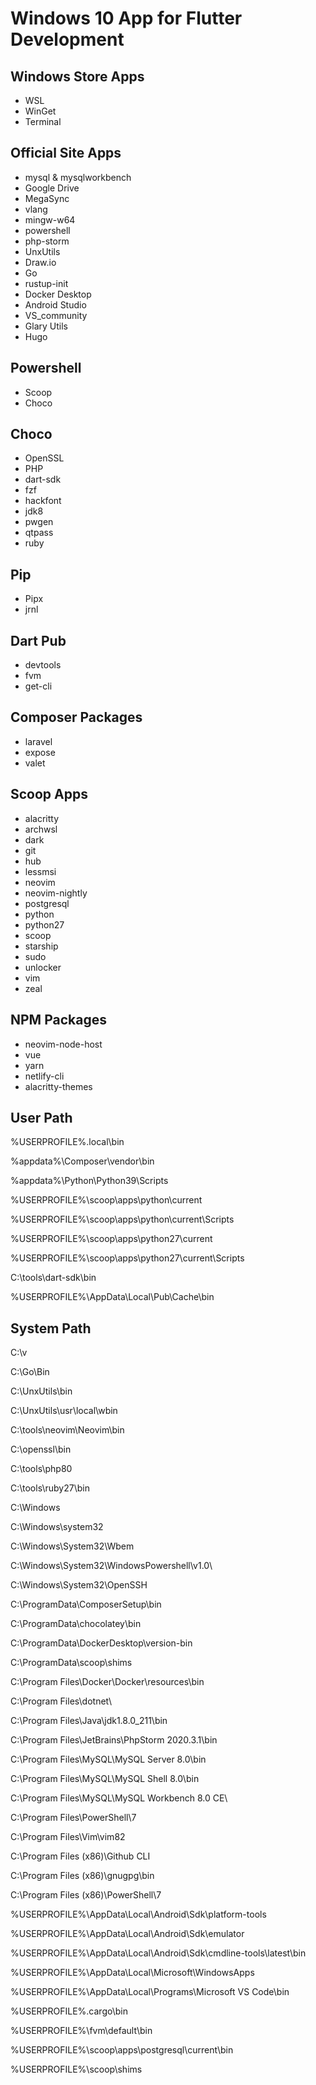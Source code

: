 # Windows 10 App for Flutter Development

## Windows Store Apps

- WSL
- WinGet
- Terminal


## Official Site Apps

- mysql &  mysqlworkbench
- Google Drive
- MegaSync
- vlang
- mingw-w64
- powershell
- php-storm
- UnxUtils
- Draw.io
- Go
- rustup-init
- Docker Desktop
- Android Studio
- VS_community
- Glary Utils
- Hugo
  
## Powershell

- Scoop
- Choco


## Choco

- OpenSSL
- PHP
- dart-sdk
- fzf
- hackfont
- jdk8
- pwgen
- qtpass
- ruby


## Pip

- Pipx
- jrnl


## Dart Pub

- devtools
- fvm
- get-cli
  

## Composer Packages

- laravel
- expose
- valet


## Scoop Apps

- alacritty
- archwsl
- dark
- git
- hub
- lessmsi
- neovim
- neovim-nightly
- postgresql
- python
- python27
- scoop
- starship
- sudo
- unlocker
- vim
- zeal


## NPM Packages

- neovim-node-host
- vue
- yarn
- netlify-cli
- alacritty-themes



## User Path

%USERPROFILE%\.local\bin

%appdata%\Composer\vendor\bin

%appdata%\Python\Python39\Scripts

%USERPROFILE%\scoop\apps\python\current

%USERPROFILE%\scoop\apps\python\current\Scripts

%USERPROFILE%\scoop\apps\python27\current

%USERPROFILE%\scoop\apps\python27\current\Scripts

C:\tools\dart-sdk\bin

%USERPROFILE%\AppData\Local\Pub\Cache\bin



## System Path

C:\v

C:\Go\Bin

C:\UnxUtils\bin

C:\UnxUtils\usr\local\wbin

C:\tools\neovim\Neovim\bin

C:\openssl\bin

C:\tools\php80

C:\tools\ruby27\bin

C:\Windows

C:\Windows\system32

C:\Windows\System32\Wbem

C:\Windows\System32\WindowsPowershell\v1.0\

C:\Windows\System32\OpenSSH

C:\ProgramData\ComposerSetup\bin

C:\ProgramData\chocolatey\bin

C:\ProgramData\DockerDesktop\version-bin

C:\ProgramData\scoop\shims

C:\Program Files\Docker\Docker\resources\bin

C:\Program Files\dotnet\

C:\Program Files\Java\jdk1.8.0_211\bin

C:\Program Files\JetBrains\PhpStorm 2020.3.1\bin

C:\Program Files\MySQL\MySQL Server 8.0\bin

C:\Program Files\MySQL\MySQL Shell 8.0\bin

C:\Program Files\MySQL\MySQL Workbench 8.0 CE\

C:\Program Files\PowerShell\7

C:\Program Files\Vim\vim82

C:\Program Files (x86)\Github CLI

C:\Program Files (x86)\gnugpg\bin

C:\Program Files (x86)\PowerShell\7

%USERPROFILE%\AppData\Local\Android\Sdk\platform-tools

%USERPROFILE%\AppData\Local\Android\Sdk\emulator

%USERPROFILE%\AppData\Local\Android\Sdk\cmdline-tools\latest\bin

%USERPROFILE%\AppData\Local\Microsoft\WindowsApps

%USERPROFILE%\AppData\Local\Programs\Microsoft VS Code\bin

%USERPROFILE%\.cargo\bin

%USERPROFILE%\fvm\default\bin

%USERPROFILE%\scoop\apps\postgresql\current\bin

%USERPROFILE%\scoop\shims



